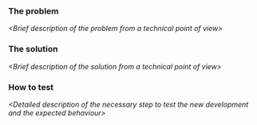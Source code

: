 ### The problem

_\<Brief description of the problem from a technical point of view\>_

### The solution

_\<Brief description of the solution from a technical point of view\>_

### How to test

_\<Detailed description of the necessary step to test the new development and the expected behaviour\>_

